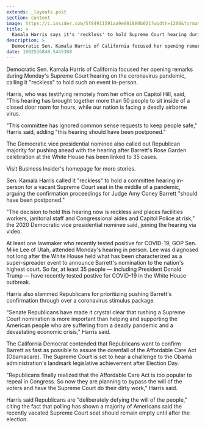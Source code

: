 ```yaml
--- 
extends: _layouts.post 
section: content 
image: https://i.insider.com/5f84911591aa9e001880b021?width=1200&format=jpeg 
title: > 
  Kamala Harris says it's 'reckless' to hold Supreme Court hearing during pandemic 
description: > 
  Democratic Sen. Kamala Harris of California focused her opening remarks during Monday's Supreme Court hearing on the coronavirus pandemic, calling it "reckless" to hold such an event in-person."This committee has ignored common sense requests to keep people safe," Harris said, adding "this hearing should have been postponed."Sen. Kamala Harris called it "reckless" to hold a committee hearing in-person for a vacant Supreme Court seat in the middle of a pandemic, arguing the confirmation proceedings for Judge Amy Coney Barrett "should have been postponed."The Supreme Court is set to hear a challenge to the Obama administration's landmark legislative achievement after Election Day.So now they are planning to bypass the will of the voters and have the Supreme Court do their dirty work," Harris said. 
date: 1602536848.5445368 
--- 
```

Democratic Sen. Kamala Harris of California focused her opening remarks during Monday's Supreme Court hearing on the coronavirus pandemic, calling it "reckless" to hold such an event in-person.

Harris, who was testifying remotely from her office on Capitol Hill, said, "This hearing has brought together more than 50 people to sit inside of a closed door room for hours, while our nation is facing a deadly airborne virus.

"This committee has ignored common sense requests to keep people safe," Harris said, adding "this hearing should have been postponed."

The Democratic vice presidential nominee also called out Republican majority for pushing ahead with the hearing after Barrett's Rose Garden celebration at the White House has been linked to 35 cases.

Visit Business Insider's homepage for more stories.

Sen. Kamala Harris called it "reckless" to hold a committee hearing in-person for a vacant Supreme Court seat in the middle of a pandemic, arguing the confirmation proceedings for Judge Amy Coney Barrett "should have been postponed."

"The decision to hold this hearing now is reckless and places facilities workers, janitorial staff and Congressional aides and Capitol Police at risk," the 2020 Democratic vice presidential nominee said, joining the hearing via video.

At least one lawmaker who recently tested positive for COVID-19, GOP Sen. Mike Lee of Utah, attended Monday's hearing in person. Lee was diagnosed not long after the White House held what has been characterized as a super-spreader event to announce Barrett's nomination to the nation's highest court. So far, at least 35 people — including President Donald Trump — have recently tested postive for COVID-19 in the White House outbreak.

Harris also slammed Republicans for prioritizing pushing Barrett's confirmation through over a coronavirus stimulus package.

"Senate Republicans have made it crystal clear that rushing a Supreme Court nomination is more important than helping and supporting the American people who are suffering from a deadly pandemic and a devastating economic crisis," Harris said.

The California Democrat contended that Republicans want to confirm Barrett as fast as possible to assure the downfall of the Affordable Care Act (Obamacare). The Supreme Court is set to hear a challenge to the Obama administration's landmark legislative achievement after Election Day.

"Republicans finally realized that the Affordable Care Act is too popular to repeal in Congress. So now they are planning to bypass the will of the voters and have the Supreme Court do their dirty work," Harris said.

Harris said Republicans are "deliberately defying the will of the people," citing the fact that polling has shown a majority of Americans said the recently vacated Supreme Court seat should remain empty until after the election.